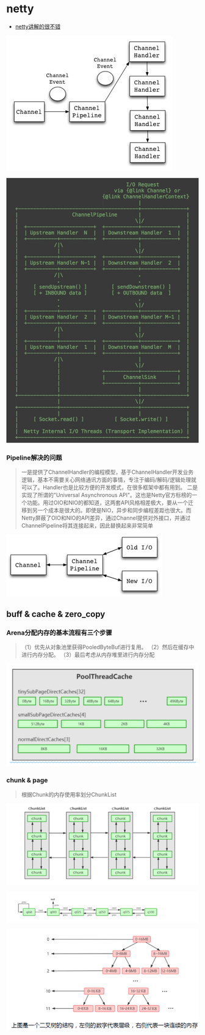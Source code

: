 # netty

* [netty讲解的很不错](https://cloud.tencent.com/developer/article/1754078)

![](./res/netty-channl-pipeline.png "")

![](./res/netty-channl-pipeline-upstream-downstream.png "")

### Pipeline解决的问题
>一是提供了ChannelHandler的编程模型，基于ChannelHandler开发业务逻辑，基本不需要关心网络通讯方面的事情，专注于编码/解码/逻辑处理就可以了。Handler也是比较方便的开发模式，在很多框架中都有用到。
>二是实现了所谓的"Universal Asynchronous API"。这也是Netty官方标榜的一个功能。用过OIO和NIO的都知道，这两套API风格相差极大，要从一个迁移到另一个成本是很大的。即使是NIO，异步和同步编程差距也很大。而Netty屏蔽了OIO和NIO的API差异，通过Channel提供对外接口，并通过ChannelPipeline将其连接起来，因此替换起来非常简单

![](./res/channel-pipeline-OIO-NIO.jpg "")






## buff & cache & zero_copy

### Arena分配内存的基本流程有三个步骤
>（1）优先从对象池里获得PooledByteBuf进行复用。
>（2）然后在缓存中进行内存分配。
>（3）最后考虑从内存堆里进行内存分配


![](./res/netty-poolthreadcache.png "")

### chunk & page

>根据Chunk的内存使用率划分ChunkList

![](./res/netty-chunklist.png "")

![](./res/netty-chunklist-q-percent.png "")

![](./res/netty-chunk-btree.png "")